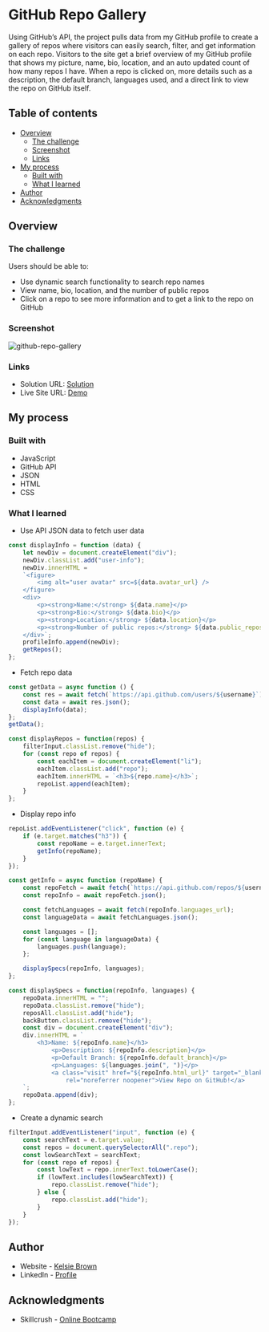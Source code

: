 # GitHub Repo Gallery

Using GitHub’s API, the project pulls data from my GitHub profile to create a gallery of repos where visitors can easily search, filter, and get information on each repo. Visitors to the site get a brief overview of my GitHub profile that shows my picture, name, bio, location, and an auto updated count of how many repos I have. When a repo is clicked on, more details such as a description, the default branch, languages used, and a direct link to view the repo on GitHub itself.

## Table of contents

- [Overview](#overview)
  - [The challenge](#the-challenge)
  - [Screenshot](#screenshot)
  - [Links](#links)
- [My process](#my-process)
  - [Built with](#built-with)
  - [What I learned](#what-i-learned)
- [Author](#author)
- [Acknowledgments](#acknowledgments)

## Overview

### The challenge

Users should be able to:

- Use dynamic search functionality to search repo names
- View name, bio, location, and the number of public repos
- Click on a repo to see more information and to get a link to the repo on GitHub

### Screenshot

![github-repo-gallery](https://github.com/user-attachments/assets/e3b7d81d-3319-45bd-af3d-7bf14cc9c101)

### Links

- Solution URL: [Solution](https://github.com/KelsiePaige/github-repo-gallery)
- Live Site URL: [Demo](https://kelsiepaige.github.io/github-repo-gallery/)

## My process

### Built with

- JavaScript
- GitHub API
- JSON
- HTML
- CSS

### What I learned

- Use API JSON data to fetch user data


```js
const displayInfo = function (data) {
    let newDiv = document.createElement("div");
    newDiv.classList.add("user-info");
    newDiv.innerHTML = 
    `<figure>
        <img alt="user avatar" src=${data.avatar_url} />
    </figure>
    <div>
        <p><strong>Name:</strong> ${data.name}</p>
        <p><strong>Bio:</strong> ${data.bio}</p>
        <p><strong>Location:</strong> ${data.location}</p>
        <p><strong>Number of public repos:</strong> ${data.public_repos}</p>
    </div>`;
    profileInfo.append(newDiv);
    getRepos();
};
```

- Fetch repo data
  
```js
const getData = async function () {
    const res = await fetch(`https://api.github.com/users/${username}`);
    const data = await res.json();
    displayInfo(data);
};
getData();

const displayRepos = function(repos) {
    filterInput.classList.remove("hide");
    for (const repo of repos) {
        const eachItem = document.createElement("li");
        eachItem.classList.add("repo");
        eachItem.innerHTML = `<h3>${repo.name}</h3>`;
        repoList.append(eachItem);
    }
};
```

- Display repo info

```js
repoList.addEventListener("click", function (e) {
    if (e.target.matches("h3")) {
        const repoName = e.target.innerText;
        getInfo(repoName);
    }
});

const getInfo = async function (repoName) {
    const repoFetch = await fetch(`https://api.github.com/repos/${username}/${repoName}`);
    const repoInfo = await repoFetch.json();

    const fetchLanguages = await fetch(repoInfo.languages_url);
    const languageData = await fetchLanguages.json();

    const languages = [];
    for (const language in languageData) {
        languages.push(language);
    };

    displaySpecs(repoInfo, languages);
};

const displaySpecs = function(repoInfo, languages) {
    repoData.innerHTML = "";
    repoData.classList.remove("hide");
    reposAll.classList.add("hide");
    backButton.classList.remove("hide");
    const div = document.createElement("div");
    div.innerHTML = `
        <h3>Name: ${repoInfo.name}</h3>
            <p>Description: ${repoInfo.description}</p>
            <p>Default Branch: ${repoInfo.default_branch}</p>
            <p>Languages: ${languages.join(", ")}</p>
            <a class="visit" href="${repoInfo.html_url}" target="_blank" 
                rel="noreferrer noopener">View Repo on GitHub!</a>
    `;
    repoData.append(div);
};
```

- Create a dynamic search

```js
filterInput.addEventListener("input", function (e) {
    const searchText = e.target.value;
    const repos = document.querySelectorAll(".repo");
    const lowSearchText = searchText;
    for (const repo of repos) {
        const lowText = repo.innerText.toLowerCase();
        if (lowText.includes(lowSearchText)) {
            repo.classList.remove("hide");
        } else {
            repo.classList.add("hide");
        }
    }
});
```

## Author

- Website - [Kelsie Brown](https://kelsiepaige.github.io/portfolio/)
- LinkedIn - [Profile](https://www.linkedin.com/in/kelsiebrowndeveloper/)

## Acknowledgments

- Skillcrush - [Online Bootcamp](https://skillcrush.com/)
